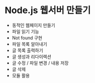 # Node.js 웹서버 만들기
- 동적인 웹페이지 만들기
- 파일 읽기 기능
- Not found 구현
- 파일 목록 알아내기
- 글 목록 출력하기
- 글 생성과 리다이렉션
- 글 수정 / 파일 변경 / 내용 저장
- 글 삭제
- 모듈 활용
